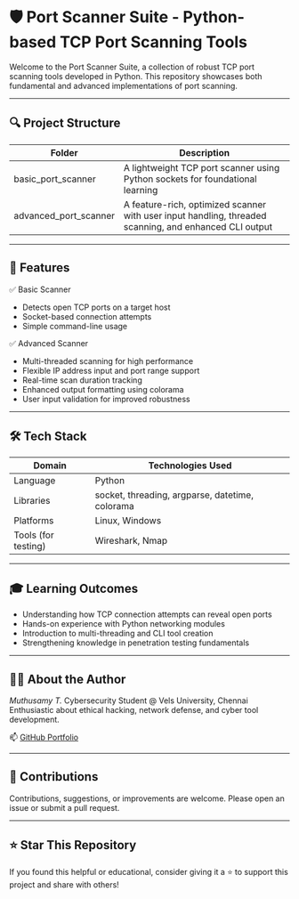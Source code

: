 # 🛡 Port Scanner Suite - Python-based TCP Port Scanning Tools

Welcome to the Port Scanner Suite, a collection of robust TCP port scanning tools developed in Python. This repository showcases both fundamental and advanced implementations of port scanning.

---

## 🔍 Project Structure

| Folder               | Description                                                                 |
|----------------------|-----------------------------------------------------------------------------|
| basic_port_scanner | A lightweight TCP port scanner using Python sockets for foundational learning |
| advanced_port_scanner | A feature-rich, optimized scanner with user input handling, threaded scanning, and enhanced CLI output |

---

## 🚀 Features

✅ Basic Scanner
- Detects open TCP ports on a target host  
- Socket-based connection attempts  
- Simple command-line usage  

✅ Advanced Scanner
- Multi-threaded scanning for high performance  
- Flexible IP address input and port range support  
- Real-time scan duration tracking  
- Enhanced output formatting using colorama  
- User input validation for improved robustness  

---

## 🛠 Tech Stack

| Domain         | Technologies Used                          |
|----------------|---------------------------------------------|
| Language       | Python                                      |
| Libraries      | socket, threading, argparse, datetime, colorama |
| Platforms      | Linux, Windows                              |
| Tools (for testing) | Wireshark, Nmap                          |

---



## 🎓 Learning Outcomes

- Understanding how TCP connection attempts can reveal open ports  
- Hands-on experience with Python networking modules  
- Introduction to multi-threading and CLI tool creation  
- Strengthening knowledge in penetration testing fundamentals  

---

## 🧑‍💻 About the Author

*Muthusamy T.*
Cybersecurity Student @ Vels University, Chennai  
Enthusiastic about ethical hacking, network defense, and cyber tool development.

📫 [GitHub Portfolio](https://github.com/muthu-23/muthu-23)


---

## 🤝 Contributions

Contributions, suggestions, or improvements are welcome. Please open an issue or submit a pull request.

---

## ⭐ Star This Repository

If you found this helpful or educational, consider giving it a ⭐ to support this project and share with others!
